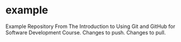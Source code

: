 # example
Example Repository From The Introduction to Using Git and GitHub for Software Development Course. Changes to push. Changes to pull.

